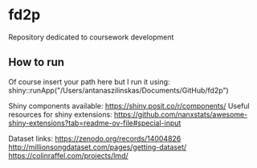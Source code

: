 # fd2p
Repository dedicated to coursework development

## How to run
Of course insert your path here but I run it using:
shiny::runApp("/Users/antanaszilinskas/Documents/GitHub/fd2p")

Shiny components available:
https://shiny.posit.co/r/components/
Useful resources for shiny extensions:
https://github.com/nanxstats/awesome-shiny-extensions?tab=readme-ov-file#special-input

Dataset links:
https://zenodo.org/records/14004826
http://millionsongdataset.com/pages/getting-dataset/
https://colinraffel.com/projects/lmd/
